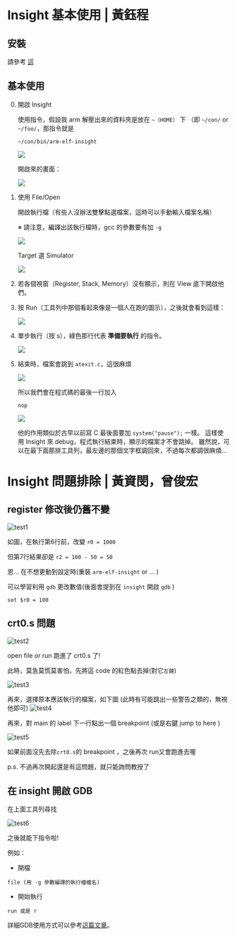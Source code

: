 # Insight 基本使用 | 黃鈺程

## 安裝

請參考 [這](../Cross-Compiler-Usage/README.md)

## 基本使用

0. 開啟 Insight

    使用指令，假設我 arm 解壓出來的資料夾是放在 `~（HOME）` 下
    （即 `~/con/` or `~/foo/`，那指令就是
    ```
    ~/con/bin/arm-elf-insight
    ```

    ![](http://i.imgur.com/6A1tGJE.png)

    開啟來的畫面：

    ![](http://i.imgur.com/vqmLnqD.png)


1. 使用 File/Open

    開啟執行檔（有些人沒辦法雙擊點選檔案，這時可以手動輸入檔案名稱）

    ※ 請注意，編譯出該執行檔時，gcc 的參數要有加 `-g`

    ![](http://i.imgur.com/yaE4IAs.png)

    Target 選 Simulator

    ![](http://i.imgur.com/jTzP2Eo.png)

2. 若各個視窗（Register, Stack, Memory）沒有顯示，則在 View 底下開啟他們。

3. 按 Run（工具列中那個看起來像是一個人在跑的圖示），之後就會看到這樣：

    ![](http://i.imgur.com/btKrORi.png)

4. 單步執行（按 s），綠色那行代表 **準備要執行** 的指令。

    ![](http://i.imgur.com/Fj0Aeya.png)

5. 結束時，檔案會跳到 `atexit.c`，這很麻煩

    ![](http://i.imgur.com/btKrORi.png)

    所以我們會在程式碼的最後一行加入

    ```arm
    nop
    ```

    ![](http://i.imgur.com/btKrORi.png)

    他的作用類似於古早以前寫 C 最後面要加 `system("pause");` 一樣。
    這樣使用 Insight 來 debug，程式執行結束時，顯示的檔案才不會跳掉。
    雖然說，可以在最下面那排工具列，最左邊的那個文字框調回來，不過每次都調很麻煩…

# Insight 問題排除 | 黃資閔，曾俊宏

## register 修改後仍舊不變

![test1](https://cloud.githubusercontent.com/assets/9114484/10852607/8186f3fe-7f6c-11e5-8ea3-6a3b4a0ed5b9.png)


如圖，在執行第6行前，改變 `r0 = 1000`

但第7行結果卻是 `r2 = 100 - 50 = 50`

恩... 在不想更動到設定時(重裝 `arm-elf-insight` or ... )

 可以學習利用 `gdb` 更改數值(後面會提到在 `insight` 開啟 `gdb` )

```
set $r0 = 100
```
## crt0.s 問題

![test2](https://cloud.githubusercontent.com/assets/9114484/10852764/6e69257a-7f6d-11e5-8309-23f977a0686b.png)

open file or run 跑進了 crt0.s 了!

此時，莫急莫慌莫害怕，先將這 code 的紅色點去掉(對它`左鍵`)

![test3](https://cloud.githubusercontent.com/assets/9114484/10852812/c0e1c7ee-7f6d-11e5-9074-be0d52774a11.png)

再來，選擇原本應該執行的檔案，如下圖 (此時有可能跳出一些警告之類的，無視他即可)
![test4](https://cloud.githubusercontent.com/assets/9114484/10852852/02702aac-7f6e-11e5-9769-1007edb2116c.png)

再來，對 main 的 label 下一行點出一個 breakpoint (或是右鍵 jump to here )

![test5](https://cloud.githubusercontent.com/assets/9114484/10853024/f546841a-7f6e-11e5-83f9-a2545e41d79a.png)

如果前面沒先去除`crt0.s`的 breakpoint ，之後再次 run又會跑進去喔

p.s. 不過再次開起還是有這問題，就只能詢問教授了

## 在 insight 開啟 GDB

在上面工具列尋找

![test6](https://cloud.githubusercontent.com/assets/9114484/10864123/6427e5d6-801e-11e5-9a14-537859f5ece7.png)

之後就能下指令啦!

例如：

* 開檔
```
file (用 -g 參數編譯的執行檔檔名)
```

* 開始執行
```
run 或是 r
```

詳細GDB使用方式可以參考[這篇文章](./../../Linux/GDB/README.md)。
